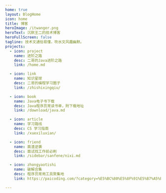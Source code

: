 ```yaml
---
home: true
layout: BlogHome
icon: home
title: 博客
heroImage: /itwanger.png
heroText: 沉默王二的技术博客
heroFullScreen: false
tagline: 技术文通俗易懂，吹水文风趣幽默。
projects:
  - icon: project
    name: 进阶之路
    desc: 二哥的Java进阶之路
    link: /home.md

  - icon: link
    name: 知识星球
    desc: 二哥的编程学习圈子
    link: /zhishixingqiu/

  - icon: book
    name: Java电子书下载
    desc: Java程序员常读书单，附下载地址
    link: /download/java.md

  - icon: article
    name: 学习路线
    desc: CS 学习指南
    link: /xuexiluxian/

  - icon: friend
    name: 面渣逆袭
    desc: 面试找工作前必刷
    link: /sidebar/sanfene/nixi.md

  - icon: zhongyaotishi
    name: 破解合集
    desc: 程序员常用工具聚集地
    link: https://paicoding.com/?category=%E5%BC%80%E5%8F%91%E5%B7%A5%E5%85%B7

---
```

